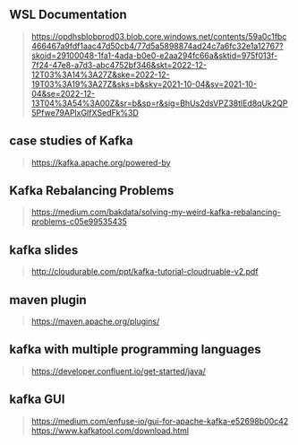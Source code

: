 ## WSL Documentation

>  https://opdhsblobprod03.blob.core.windows.net/contents/59a0c1fbc466467a9fdf1aac47d50cb4/77d5a5898874ad24c7a6fc32e1a12767?skoid=29100048-1fa1-4ada-b0e0-e2aa294fc66a&sktid=975f013f-7f24-47e8-a7d3-abc4752bf346&skt=2022-12-12T03%3A14%3A27Z&ske=2022-12-19T03%3A19%3A27Z&sks=b&skv=2021-10-04&sv=2021-10-04&se=2022-12-13T04%3A54%3A00Z&sr=b&sp=r&sig=BhUs2dsVPZ38tlEd8qUk2QP5Pfwe79APlxGIfXSedFk%3D


## case studies of Kafka 
> https://kafka.apache.org/powered-by


## Kafka Rebalancing Problems 
> https://medium.com/bakdata/solving-my-weird-kafka-rebalancing-problems-c05e99535435

## kafka slides
> http://cloudurable.com/ppt/kafka-tutorial-cloudruable-v2.pdf

## maven plugin 
> https://maven.apache.org/plugins/

## kafka with multiple programming languages 
> https://developer.confluent.io/get-started/java/


## kafka GUI 
> https://medium.com/enfuse-io/gui-for-apache-kafka-e52698b00c42
> https://www.kafkatool.com/download.html













